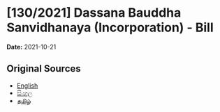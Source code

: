# [130/2021] Dassana Bauddha Sanvidhanaya (Incorporation) - Bill

**Date:** 2021-10-21

## Original Sources

- [English](https://documents.gov.lk/view/bills/2021/10/130-2021_E.pdf)
- [සිංහල](https://documents.gov.lk/view/bills/2021/10/130-2021_S.pdf)
- [தமிழ்](https://documents.gov.lk/view/bills/2021/10/130-2021_T.pdf)
